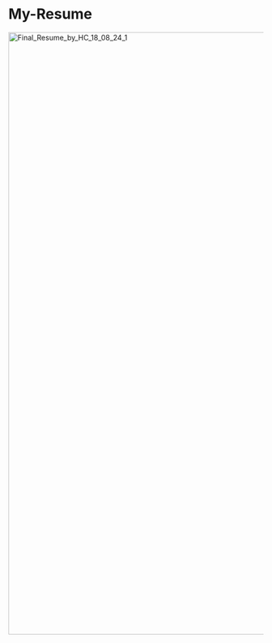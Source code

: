 # My-Resume
<img width="1190" alt="Final_Resume_by_HC_18_08_24_1" src="https://github.com/user-attachments/assets/01f58893-3eb3-49a7-a05b-d73fca5a2a35">

